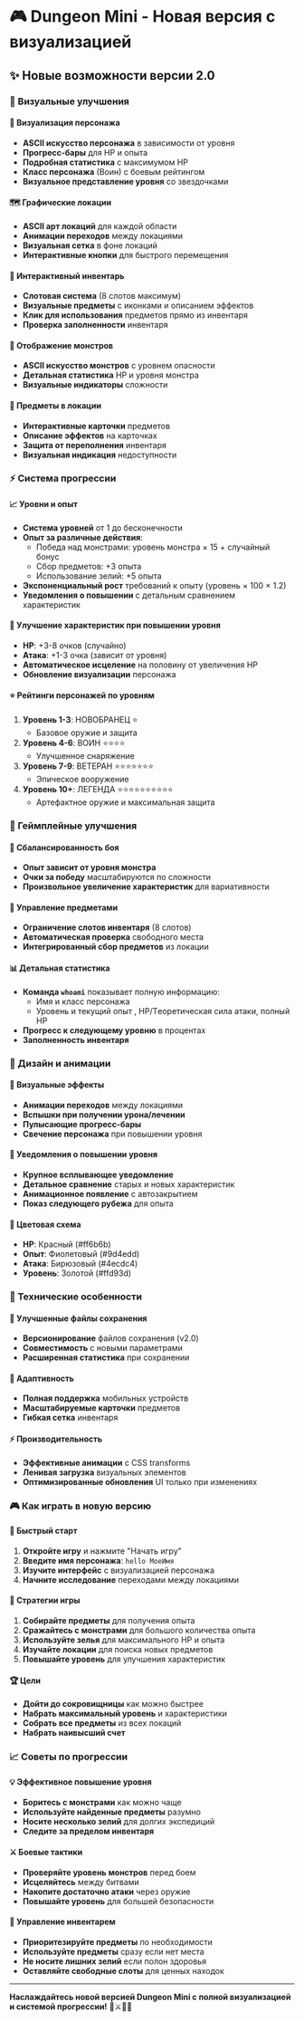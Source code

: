 # 🎮 Dungeon Mini - Новая версия с визуализацией

## ✨ Новые возможности версии 2.0

### 🎨 Визуальные улучшения

#### 👤 Визуализация персонажа
- **ASCII искусство персонажа** в зависимости от уровня
- **Прогресс-бары** для HP и опыта  
- **Подробная статистика** с максимумом HP
- **Класс персонажа** (Воин) с боевым рейтингом
- **Визуальное представление уровня** со звездочками

#### 🗺️ Графические локации
- **ASCII арт локаций** для каждой области
- **Анимации переходов** между локациями
- **Визуальная сетка** в фоне локаций
- **Интерактивные кнопки** для быстрого перемещения

#### 🎒 Интерактивный инвентарь
- **Слотовая система** (8 слотов максимум)
- **Визуальные предметы** с иконками и описанием эффектов
- **Клик для использования** предметов прямо из инвентаря
- **Проверка заполненности** инвентаря

#### 👹 Отображение монстров
- **ASCII искусство монстров** с уровнем опасности
- **Детальная статистика** HP и уровня монстра
- **Визуальные индикаторы** сложности

#### 💎 Предметы в локации
- **Интерактивные карточки** предметов
- **Описание эффектов** на карточках
- **Защита от переполнения** инвентаря
- **Визуальная индикация** недоступности

### ⚡ Система прогрессии

#### 📈 Уровни и опыт
- **Система уровней** от 1 до бесконечности
- **Опыт за различные действия**:
  - Победа над монстрами: уровень монстра × 15 + случайный бонус
  - Сбор предметов: +3 опыта
  - Использование зелий: +5 опыта
- **Экспоненциальный рост** требований к опыту (уровень × 100 × 1.2)
- **Уведомления о повышении** с детальным сравнением характеристик

#### 🔧 Улучшение характеристик при повышении уровня
- **HP**: +3-8 очков (случайно)
- **Атака**: +1-3 очка (зависит от уровня)
- **Автоматическое исцеление** на половину от увеличения HP
- **Обновление визуализации** персонажа

#### ⭐ Рейтинги персонажей по уровням
1. **Уровень 1-3**: НОВОБРАНЕЦ ⭐
   - Базовое оружие и защита
2. **Уровень 4-6**: ВОИН ⭐⭐⭐⭐
   - Улучшенное снаряжение
3. **Уровень 7-9**: ВЕТЕРАН ⭐⭐⭐⭐⭐⭐⭐
   - Эпическое вооружение
4. **Уровень 10+**: ЛЕГЕНДА ⭐⭐⭐⭐⭐⭐⭐⭐⭐⭐
   - Артефактное оружие и максимальная защита

### 🎯 Геймплейные улучшения

#### 💪 Сбалансированность боя
- **Опыт зависит от уровня монстра**
- **Очки за победу** масштабируются по сложности
- **Произвольное увеличение характеристик** для вариативности

#### 🎒 Управление предметами
- **Ограничение слотов инвентаря** (8 слотов)
- **Автоматическая проверка** свободного места
- **Интегрированный сбор предметов** из локации

#### 📊 Детальная статистика
- **Команда `whoami`** показывает полную информацию:
  - Имя и класс персонажа
  - Уровень и текущий опыт
, HP/Tеоретическая сила атаки, полный HP
- **Прогресс к следующему уровню** в процентах
- **Заполненность инвентаря**

### 🎨 Дизайн и анимации

#### 🌟 Визуальные эффекты
- **Анимации переходов** между локациями
- **Вспышки при получении урона/лечении**
- **Пулысающие прогресс-бары**
- **Свечение персонажа** при повышении уровня

#### 🎪 Уведомления о повышении уровня
- **Крупное всплывающее уведомление**
- **Детальное сравнение** старых и новых характеристик
- **Анимационное появление** с автозакрытием
- **Показ следующего рубежа** для опыта

#### 💫 Цветовая схема
- **HP**: Красный (#ff6b6b)
- **Опыт**: Фиолетовый (#9d4edd)
- **Атака**: Бирюзовый (#4ecdc4)
- **Уровень**: Золотой (#ffd93d)

### 🔧 Технические особенности

#### 💾 Улучшенные файлы сохранения
- **Версионирование** файлов сохранения (v2.0)
- **Совместимость** с новыми параметрами
- **Расширенная статистика** при сохранении

#### 📱 Адаптивность
- **Полная поддержка** мобильных устройств
- **Масштабируемые карточки** предметов
- **Гибкая сетка** инвентаря

#### ⚡ Производительность
- **Эффективные анимации** с CSS transforms
- **Ленивая загрузка** визуальных элементов
- **Оптимизированные обновления** UI только при изменениях

### 🎮 Как играть в новую версию

#### 🚀 Быстрый старт
1. **Откройте игру** и нажмите "Начать игру"
2. **Введите имя персонажа**: `hello МоеИмя`
3. **Изучите интерфейс** с визуализацией персонажа
4. **Начните исследование** переходами между локациями

#### 🎯 Стратегии игры
1. **Собирайте предметы** для получения опыта
2. **Сражайтесь с монстрами** для большого количества опыта
3. **Используйте зелья** для максимального HP и опыта
4. **Изучайте локации** для поиска новых предметов
5. **Повышайте уровень** для улучшения характеристик

#### 🏆 Цели
- **Дойти до сокровищницы** как можно быстрее
- **Набрать максимальный уровень** и характеристики
- **Собрать все предметы** из всех локаций
- **Набрать наивысший счет**

### 📈 Советы по прогрессии

#### 💡 Эффективное повышение уровня
- **Боритесь с монстрами** как можно чаще
- **Используйте найденные предметы** разумно
- **Носите несколько зелий** для долгих экспедиций
- **Следите за пределом инвентаря**

#### ⚔️ Боевые тактики
- **Проверяйте уровень монстров** перед боем
- **Исцеляйтесь** между битвами
- **Накопите достаточно атаки** через оружие
- **Повышайте уровень** для большей безопасности

#### 🎒 Управление инвентарем  
- **Приоритезируйте предметы** по необходимости
- **Используйте предметы** сразу если нет места
- **Не носите лишних зелий** если полон здоровья
- **Оставляйте свободные слоты** для ценных находок

---

**Наслаждайтесь новой версией Dungeon Mini с полной визуализацией и системой прогрессии!** 🎉⚔️🏰✨
